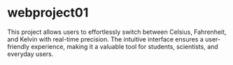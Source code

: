 # webproject01
This project allows users to effortlessly switch between Celsius, Fahrenheit, and Kelvin with real-time precision. The intuitive interface ensures a user-friendly experience, making it a valuable tool for students, scientists, and everyday users. 
